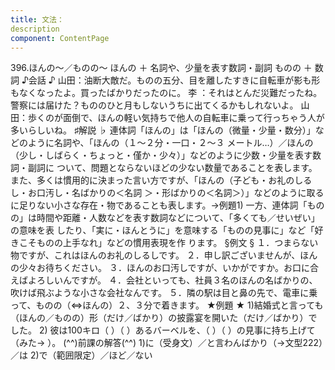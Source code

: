 ```yaml
---
title: 文法：
description
component: ContentPage
---
```



396.ほんの～／ものの～
ほんの ＋ 名詞や、少量を表す数詞・副詞 ものの ＋ 数詞
♪会話 ♪
山田：油断大敵だ。ものの五分、目を離したすきに自転車が影も形もなくなったよ。買ったばかりだったのに。 李 ：それはとんだ災難だったね。警察には届けた？もののひと月もしないうちに出てくるかもしれないよ。 山田：歩くのが面倒で、ほんの軽い気持ちで他人の自転車に乗って行っちゃう人が多いらしいね。
♯解説 ♭
連体詞「ほんの」は「ほんの（微量・少量・数分）」などのように名詞や、「ほんの（１～２分・一口・２～３
メートル…）／ほんの（少し・しばらく・ちょっと・僅か・少々）」などのように少数・少量を表す数詞・副詞に ついて、問題とならないほどの少ない数量であることを表します。
また、多くは慣用的に決まった言い方ですが、「ほんの（子ども・お礼のしるし・お口汚し・名ばかりの＜名詞
＞・形ばかりの＜名詞＞）」などのように取るに足りない小さな存在・物であることも表します。→例題1)
一方、連体詞「ものの」は時間や距離・人数などを表す数詞などについて、「多くても／せいぜい」の意味を表 したり、「実に・ほんとうに」を意味する「ものの見事に」など「好きこそものの上手なれ」などの慣用表現を作 ります。
§例文 §
１．つまらない物ですが、これはほんのお礼のしるしです。
２．申し訳ございませんが、ほんの少々お待ちください。
３．ほんのお口汚しですが、いかがですか。お口に合えばよろしいんですが。
４．会社といっても、社員３名のほんの名ばかりの、吹けば飛ぶような小さな会社なんです。
５．隣の駅は目と鼻の先で、電車に乗って、ものの（⇔ほんの）２、３分で着きます。
★例題 ★
1)結婚式と言っても（ほんの／ものの）形（だけ／ばかり）の披露宴を開いた（だけ／ばかり）でした。
2) 彼は100キロ（ ）（ ）あるバーベルを、（ ）（ ）の見事に持ち上げて（みた→ ）。
(^^)前課の解答(^^)
1)に（受身文）／と言わんばかり（→文型222）／は
2)で（範囲限定）／ほど／ない
